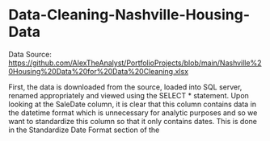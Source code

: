 # Data-Cleaning-Nashville-Housing-Data

Data Source: https://github.com/AlexTheAnalyst/PortfolioProjects/blob/main/Nashville%20Housing%20Data%20for%20Data%20Cleaning.xlsx

First, the data is downloaded from the source, loaded into SQL server, renamed appropriately and viewed using the SELECT * statement. Upon looking at the SaleDate column, it is clear that this column contains data in the datetime format which is unnecessary for analytic purposes and so we want to standardize this column so that it only contains dates. This is done in the Standardize Date Format section of the 
